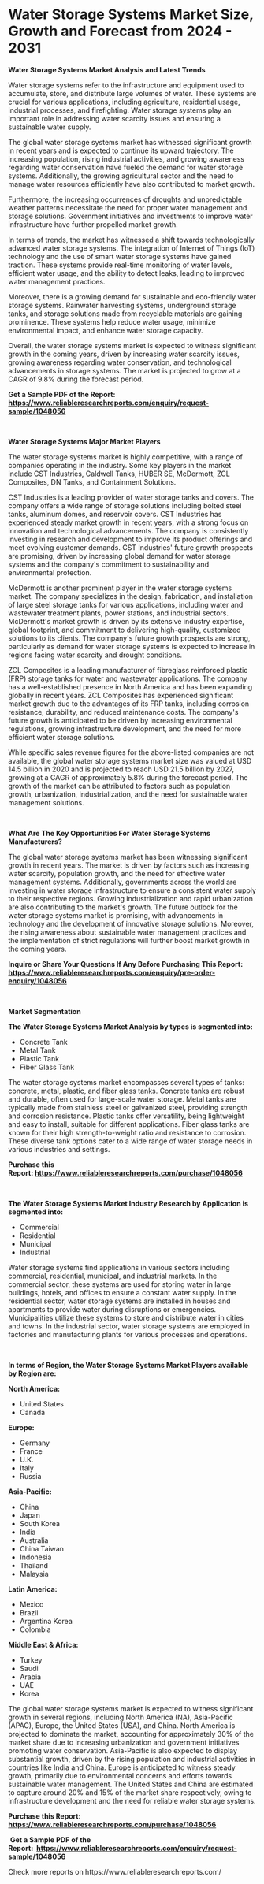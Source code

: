 <p><h1>Water Storage Systems Market Size, Growth and Forecast from 2024 - 2031</h1></p><p><strong>Water Storage Systems Market Analysis and Latest Trends</strong></p>
<p><p>Water storage systems refer to the infrastructure and equipment used to accumulate, store, and distribute large volumes of water. These systems are crucial for various applications, including agriculture, residential usage, industrial processes, and firefighting. Water storage systems play an important role in addressing water scarcity issues and ensuring a sustainable water supply.</p><p>The global water storage systems market has witnessed significant growth in recent years and is expected to continue its upward trajectory. The increasing population, rising industrial activities, and growing awareness regarding water conservation have fueled the demand for water storage systems. Additionally, the growing agricultural sector and the need to manage water resources efficiently have also contributed to market growth.</p><p>Furthermore, the increasing occurrences of droughts and unpredictable weather patterns necessitate the need for proper water management and storage solutions. Government initiatives and investments to improve water infrastructure have further propelled market growth.</p><p>In terms of trends, the market has witnessed a shift towards technologically advanced water storage systems. The integration of Internet of Things (IoT) technology and the use of smart water storage systems have gained traction. These systems provide real-time monitoring of water levels, efficient water usage, and the ability to detect leaks, leading to improved water management practices.</p><p>Moreover, there is a growing demand for sustainable and eco-friendly water storage systems. Rainwater harvesting systems, underground storage tanks, and storage solutions made from recyclable materials are gaining prominence. These systems help reduce water usage, minimize environmental impact, and enhance water storage capacity.</p><p>Overall, the water storage systems market is expected to witness significant growth in the coming years, driven by increasing water scarcity issues, growing awareness regarding water conservation, and technological advancements in storage systems. The market is projected to grow at a CAGR of 9.8% during the forecast period.</p></p>
<p><strong>Get a Sample PDF of the Report:&nbsp; <a href="https://www.reliableresearchreports.com/enquiry/request-sample/1048056">https://www.reliableresearchreports.com/enquiry/request-sample/1048056</a></strong></p>
<p>&nbsp;</p>
<p><strong>Water Storage Systems Major Market Players</strong></p>
<p><p>The water storage systems market is highly competitive, with a range of companies operating in the industry. Some key players in the market include CST Industries, Caldwell Tanks, HUBER SE, McDermott, ZCL Composites, DN Tanks, and Containment Solutions.</p><p>CST Industries is a leading provider of water storage tanks and covers. The company offers a wide range of storage solutions including bolted steel tanks, aluminum domes, and reservoir covers. CST Industries has experienced steady market growth in recent years, with a strong focus on innovation and technological advancements. The company is consistently investing in research and development to improve its product offerings and meet evolving customer demands. CST Industries' future growth prospects are promising, driven by increasing global demand for water storage systems and the company's commitment to sustainability and environmental protection.</p><p>McDermott is another prominent player in the water storage systems market. The company specializes in the design, fabrication, and installation of large steel storage tanks for various applications, including water and wastewater treatment plants, power stations, and industrial sectors. McDermott's market growth is driven by its extensive industry expertise, global footprint, and commitment to delivering high-quality, customized solutions to its clients. The company's future growth prospects are strong, particularly as demand for water storage systems is expected to increase in regions facing water scarcity and drought conditions.</p><p>ZCL Composites is a leading manufacturer of fibreglass reinforced plastic (FRP) storage tanks for water and wastewater applications. The company has a well-established presence in North America and has been expanding globally in recent years. ZCL Composites has experienced significant market growth due to the advantages of its FRP tanks, including corrosion resistance, durability, and reduced maintenance costs. The company's future growth is anticipated to be driven by increasing environmental regulations, growing infrastructure development, and the need for more efficient water storage solutions.</p><p>While specific sales revenue figures for the above-listed companies are not available, the global water storage systems market size was valued at USD 14.5 billion in 2020 and is projected to reach USD 21.5 billion by 2027, growing at a CAGR of approximately 5.8% during the forecast period. The growth of the market can be attributed to factors such as population growth, urbanization, industrialization, and the need for sustainable water management solutions.</p></p>
<p>&nbsp;</p>
<p><strong>What Are The Key Opportunities For Water Storage Systems Manufacturers?</strong></p>
<p><p>The global water storage systems market has been witnessing significant growth in recent years. The market is driven by factors such as increasing water scarcity, population growth, and the need for effective water management systems. Additionally, governments across the world are investing in water storage infrastructure to ensure a consistent water supply to their respective regions. Growing industrialization and rapid urbanization are also contributing to the market's growth. The future outlook for the water storage systems market is promising, with advancements in technology and the development of innovative storage solutions. Moreover, the rising awareness about sustainable water management practices and the implementation of strict regulations will further boost market growth in the coming years.</p></p>
<p><strong>Inquire or Share Your Questions If Any Before Purchasing This Report: <a href="https://www.reliableresearchreports.com/enquiry/pre-order-enquiry/1048056">https://www.reliableresearchreports.com/enquiry/pre-order-enquiry/1048056</a></strong></p>
<p>&nbsp;</p>
<p><strong>Market Segmentation</strong></p>
<p><strong>The Water Storage Systems Market Analysis by types is segmented into:</strong></p>
<p><ul><li>Concrete Tank</li><li>Metal Tank</li><li>Plastic Tank</li><li>Fiber Glass Tank</li></ul></p>
<p><p>The water storage systems market encompasses several types of tanks: concrete, metal, plastic, and fiber glass tanks. Concrete tanks are robust and durable, often used for large-scale water storage. Metal tanks are typically made from stainless steel or galvanized steel, providing strength and corrosion resistance. Plastic tanks offer versatility, being lightweight and easy to install, suitable for different applications. Fiber glass tanks are known for their high strength-to-weight ratio and resistance to corrosion. These diverse tank options cater to a wide range of water storage needs in various industries and settings.</p></p>
<p><strong>Purchase this Report:&nbsp;<a href="https://www.reliableresearchreports.com/purchase/1048056">https://www.reliableresearchreports.com/purchase/1048056</a></strong></p>
<p>&nbsp;</p>
<p><strong>The Water Storage Systems Market Industry Research by Application is segmented into:</strong></p>
<p><ul><li>Commercial</li><li>Residential</li><li>Municipal</li><li>Industrial</li></ul></p>
<p><p>Water storage systems find applications in various sectors including commercial, residential, municipal, and industrial markets. In the commercial sector, these systems are used for storing water in large buildings, hotels, and offices to ensure a constant water supply. In the residential sector, water storage systems are installed in houses and apartments to provide water during disruptions or emergencies. Municipalities utilize these systems to store and distribute water in cities and towns. In the industrial sector, water storage systems are employed in factories and manufacturing plants for various processes and operations.</p></p>
<p>&nbsp;</p>
<p><strong>In terms of Region, the Water Storage Systems Market Players available by Region are:</strong></p>
<p>
    <p> <strong> North America: </strong>
        <ul>
            <li>United States</li>
            <li>Canada</li>
        </ul>
        </p> 
    <p> <strong> Europe: </strong>
        <ul>
            <li>Germany</li>
            <li>France</li>
            <li>U.K.</li>
            <li>Italy</li>
            <li>Russia</li>
        </ul>
        </p> 
    <p> <strong> Asia-Pacific: </strong>
        <ul>
            <li>China</li>
            <li>Japan</li>
            <li>South Korea</li>
            <li>India</li>
            <li>Australia</li>
            <li>China Taiwan</li>
            <li>Indonesia</li>
            <li>Thailand</li>
            <li>Malaysia</li>
        </ul>
        </p> 
    <p> <strong> Latin America: </strong>
        <ul>
            <li>Mexico</li>
            <li>Brazil</li>
            <li>Argentina Korea</li>
            <li>Colombia</li>
        </ul>
        </p> 
    <p> <strong> Middle East & Africa: </strong>
        <ul>
            <li>Turkey</li>
            <li>Saudi</li>
            <li>Arabia</li>
            <li>UAE</li>
            <li>Korea</li>
        </ul>
    </p>
    </p>
<p><p>The global water storage systems market is expected to witness significant growth in several regions, including North America (NA), Asia-Pacific (APAC), Europe, the United States (USA), and China. North America is projected to dominate the market, accounting for approximately 30% of the market share due to increasing urbanization and government initiatives promoting water conservation. Asia-Pacific is also expected to display substantial growth, driven by the rising population and industrial activities in countries like India and China. Europe is anticipated to witness steady growth, primarily due to environmental concerns and efforts towards sustainable water management. The United States and China are estimated to capture around 20% and 15% of the market share respectively, owing to infrastructure development and the need for reliable water storage systems.</p></p>
<p><strong>Purchase this Report: <a href="https://www.reliableresearchreports.com/purchase/1048056">https://www.reliableresearchreports.com/purchase/1048056</a></strong></p>
<p>&nbsp;<strong>Get a Sample PDF of the Report:&nbsp;&nbsp;<a href="https://www.reliableresearchreports.com/enquiry/request-sample/1048056">https://www.reliableresearchreports.com/enquiry/request-sample/1048056</a></strong></p>
<p><strong></strong></p>
<p>Check more reports on https://www.reliableresearchreports.com/</p>